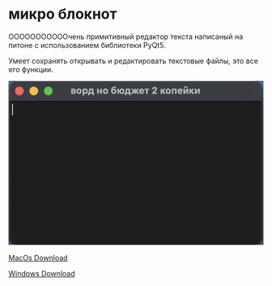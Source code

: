 # микро блокнот

ОООООООООООчень примитивный редактор текста написаный на питоне
с использованием библиотеки PyQt5.

Умеет сохранять открывать и редактировать текстовые файлы, это все его функции.

![скриншот программы](/image.png)

[MacOs Download](https://media.githubusercontent.com/media/4awka-4a9/free-word/main/dist/.text%20editor.dmg.icloud/ "MacOs Download")

[Windows Download](https://raw.githubusercontent.com/4awka-4a9/free-word/main/dist/text%20editor/text%20editor/ "Windows Download")
